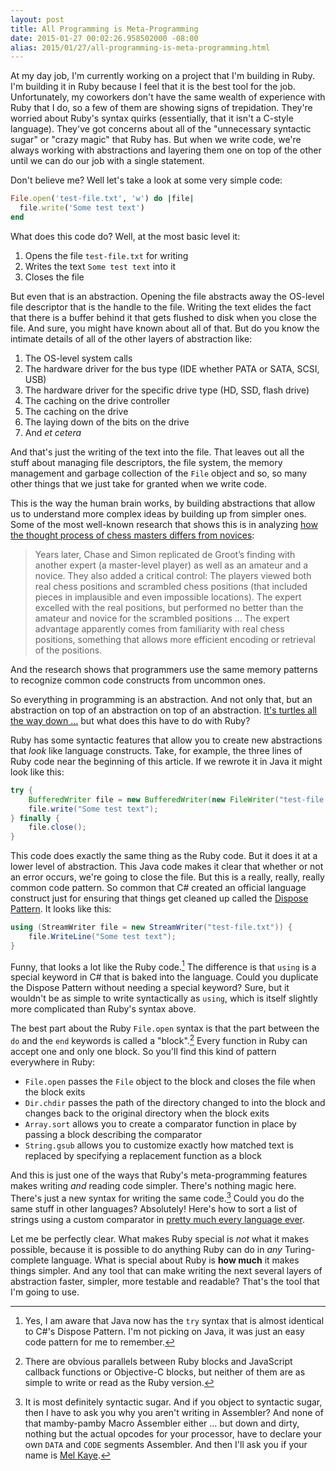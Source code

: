```yaml
---
layout: post
title: All Programming is Meta-Programming
date: 2015-01-27 00:02:26.958502000 -08:00
alias: 2015/01/27/all-programming-is-meta-programming.html
---
```


At my day job, I'm currently working on a project that I'm building in Ruby. I'm building it in Ruby because I feel that it is the best tool for the job. Unfortunately, my coworkers don't have the same wealth of experience with Ruby that I do, so a few of them are showing signs of trepidation. They're worried about Ruby's syntax quirks (essentially, that it isn't a C-style language). They've got concerns about all of the "unnecessary syntactic sugar" or "crazy magic" that Ruby has. But when we write code, we're always working with abstractions and layering them one on top of the other until we can do our job with a single statement.

Don't believe me? Well let's take a look at some very simple code:

```ruby
File.open('test-file.txt', 'w') do |file|
  file.write('Some test text')
end
```

What does this code do? Well, at the most basic level it:

1. Opens the file `test-file.txt` for writing
1. Writes the text `Some test text` into it
1. Closes the file

But even that is an abstraction. Opening the file abstracts away the OS-level file descriptor that is the handle to the file. Writing the text elides the fact that there is a buffer behind it that gets flushed to disk when you close the file. And sure, you might have known about all of that. But do you know the intimate details of all of the other layers of abstraction like:

1. The OS-level system calls
1. The hardware driver for the bus type (IDE whether PATA or SATA, SCSI, USB)
1. The hardware driver for the specific drive type (HD, SSD, flash drive)
1. The caching on the drive controller
1. The caching on the drive
1. The laying down of the bits on the drive
1. And *et cetera*

And that's just the writing of the text into the file. That leaves out all the stuff about managing file descriptors, the file system, the memory management and garbage collection of the `File` object and so, so many other things that we just take for granted when we write code.

This is the way the human brain works, by building abstractions that allow us to understand more complex ideas by building up from simpler ones. Some of the most well-known research that shows this is in analyzing [how the thought process of chess masters differs from novices][chess-memory]:

> Years later, Chase and Simon replicated de Groot’s finding with another expert (a master-level player) as well as an amateur and a novice.  They also added a critical control: The players viewed both real chess positions and scrambled chess positions (that included pieces in implausible and even impossible locations). The expert excelled with the real positions, but performed no better than the amateur and novice for the scrambled positions ... The expert advantage apparently comes from familiarity with real chess positions, something that allows more efficient encoding or retrieval of the positions.

And the research shows that programmers use the same memory patterns to recognize common code constructs from uncommon ones.

So everything in programming is an abstraction. And not only that, but an abstraction on top of an abstraction on top of an abstraction. [It's turtles all the way down ...][turtles] but what does this have to do with Ruby?

Ruby has some syntactic features that allow you to create new abstractions that *look* like language constructs. Take, for example, the three lines of Ruby code near the beginning of this article. If we rewrote it in Java it might look like this:

```java
try {
    BufferedWriter file = new BufferedWriter(new FileWriter("test-file.txt"));
    file.write("Some test text");
} finally {
    file.close();
}
```

This code does exactly the same thing as the Ruby code. But it does it at a lower level of abstraction. This Java code makes it clear that whether or not an error occurs, we're going to close the file. But this is a really, really, really common code pattern. So common that C# created an official language construct just for ensuring that things get cleaned up called the [Dispose Pattern][dispose]. It looks like this:

```csharp
using (StreamWriter file = new StreamWriter("test-file.txt")) {
    file.WriteLine("Some test text");
}
```

Funny, that looks a lot like the Ruby code.[^java-too] The difference is that `using` is a special keyword in C# that is baked into the language. Could you duplicate the Dispose Pattern without needing a special keyword? Sure, but it wouldn't be as simple to write syntactically as `using`, which is itself slightly more complicated than Ruby's syntax above.

The best part about the Ruby `File.open` syntax is that the part between the `do` and the `end` keywords is called a "block".[^javascript] Every function in Ruby can accept one and only one block. So you'll find this kind of pattern everywhere in Ruby:

* `File.open` passes the `File` object to the block and closes the file when the block exits
* `Dir.chdir` passes the path of the directory changed to into the block and changes back to the original directory when the block exits
* `Array.sort` allows you to create a comparator function in place by passing a block describing the comparator
* `String.gsub` allows you to customize exactly how matched text is replaced by specifying a replacement function as a block

And this is just one of the ways that Ruby's meta-programming features makes writing *and* reading code simpler. There's nothing magic here. There's just a new syntax for writing the same code.[^syntactic-sugar] Could you do the same stuff in other languages? Absolutely! Here's how to sort a list of strings using a custom comparator in [pretty much every language ever][custom-comparator].

Let me be perfectly clear. What makes Ruby special is *not* what it makes possible, because it is possible to do anything Ruby can do in *any* Turing-complete language. What is special about Ruby is **how much** it makes things simpler. And any tool that can make writing the next several layers of abstraction faster, simpler, more testable and readable? That's the tool that I'm going to use.


[^java-too]: Yes, I am aware that Java now has the `try` syntax that is almost identical to C#'s Dispose Pattern. I'm not picking on Java, it was just an easy code pattern for me to remember.
[^javascript]: There are obvious parallels between Ruby blocks and JavaScript callback functions or Objective-C blocks, but neither of them are as simple to write or read as the Ruby version.
[^syntactic-sugar]: It is most definitely syntactic sugar. And if you object to syntactic sugar, then I have to ask you why you aren't writing in Assembler? And none of that mamby-pamby Macro Assembler either ... but down and dirty, nothing but the actual opcodes for your processor, have to declare your own `DATA` and `CODE` segments Assembler. And then I'll ask you if your name is [Mel Kaye][mel-kaye].

[chess-memory]: http://theinvisiblegorilla.com/blog/2012/02/15/how-experts-recall-chess-positions/
[custom-comparator]: http://rosettacode.org/wiki/Sort_using_a_custom_comparator
[dispose]: https://msdn.microsoft.com/en-us/library/fs2xkftw(VS.80).aspx
[mel-kaye]: http://www.catb.org/jargon/html/story-of-mel.html
[turtles]: https://en.wikipedia.org/wiki/Turtles_all_the_way_down#History
